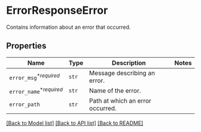 # ErrorResponseError

Contains information about an error that occurred.

## Properties
Name | Type | Description | Notes
------------ | ------------- | ------------- | -------------
| `error_msg`<sup>*_required_</sup> | ```str``` |  Message describing an error.  |  |
| `error_name`<sup>*_required_</sup> | ```str``` |  Name of the error.  |  |
| `error_path` | ```str``` |  Path at which an error occurred.  |  |

[[Back to Model list]](../README.md#documentation-for-models) [[Back to API list]](../README.md#documentation-for-api-endpoints) [[Back to README]](../README.md)

